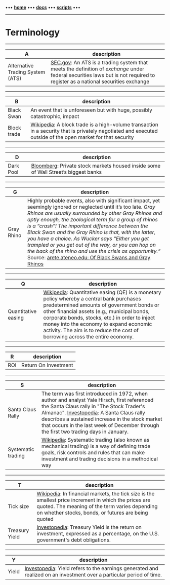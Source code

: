 [//]: # "START - Navigation between Markdown pages inside of GitHub."

••• **[home](/README.md)** ••• **[docs](/docs/index.md)** ••• **[scripts](/scripts/index.md)** •••

[//]: # "END - Navigation between Markdown pages inside of GitHub."

---

# Terminology

---

| **A**         | description                     |
| --------------| --------------------------------|
| Alternative Trading System (ATS)   | [SEC.gov](https://www.sec.gov/foia/docs/atslist.htm):  An ATS is a trading system that meets the definition of *exchange* under federal securities laws but is not required to register as a national securities exchange |
---

| **B**         | description                     |
| --------------| --------------------------------|
| Black Swan    | An event that is unforeseen but with huge, possibly catastrophic, impact |
| Block trade    | [Wikipedia](https://en.wikipedia.org/wiki/Block_trade): A block trade is a high-volume transaction in a security that is privately negotiated and executed outside of the open market for that security |

---

| **D**         | description                     |
| --------------| --------------------------------|
| Dark Pool    | [Bloomberg](https://www.bloomberg.com/quicktake/dark-pools?sref=Z5qqhyAL): Private stock markets housed inside some of Wall Street’s biggest banks |

---

| **G**         | description                     |
| --------------| --------------------------------|
| Gray Rhino     | Highly probable events, also with significant impact, yet seemingly ignored or neglected until it’s too late.  _Gray Rhinos are usually surrounded by other Gray Rhinos and aptly enough, the zoological term for a group of rhinos is a “crash”! The important difference between the Black Swan and the Gray Rhino is that, with the latter, you have a choice. As Wucker says “Either you get trampled or you get out of the way, or you can hop on the back of the rhino and use the crisis as opportunity.”_ Source: [arete.ateneo.edu: Of Black Swans and Gray Rhinos](https://arete.ateneo.edu/connect/of-black-swans-and-gray-rhinos) |

---

| **Q**         | description                     |
| --------------| --------------------------------|
| Quantitative easing     | [Wikipedia](https://en.wikipedia.org/wiki/Quantitative_easing): Quantitative easing (QE) is a monetary policy whereby a central bank purchases predetermined amounts of government bonds or other financial assets (e.g., municipal bonds, corporate bonds, stocks, etc.) in order to inject money into the economy to expand economic activity. The aim is to reduce the cost of borrowing across the entire economy.  |

---

| **R**         | description                     |
| --------------| --------------------------------|
| ROI    | Return On Investment |

---

| **S**         | description                     |
| --------------| --------------------------------|
| Santa Claus Rally    | The term was first introduced in 1972, when author and analyst Yale Hirsch, first referenced the Santa Claus rally in "The Stock Trader's Almanac". [Investopedia](https://www.investopedia.com/terms/s/santaclauseffect.asp): A Santa Claus rally describes a sustained increase in the stock market that occurs in the last week of December through the first two trading days in January.  |
| Systematic trading     | [Wikipedia](https://en.wikipedia.org/wiki/Systematic_trading): Systematic trading (also known as mechanical trading) is a way of defining trade goals, risk controls and rules that can make investment and trading decisions in a methodical way |

---

| **T**         | description                     |
| --------------| --------------------------------|
| Tick size     | [Wikipedia](https://en.wikipedia.org/wiki/Tick_size): In financial markets, the tick size is the smallest price increment in which the prices are quoted. The meaning of the term varies depending on whether stocks, bonds, or futures are being quoted |
| Treasury Yield     | [Investopedia](https://www.investopedia.com/terms/t/treasury-yield.asp): Treasury Yield is the return on investment, expressed as a percentage, on the U.S. government's debt obligations. |

---

| **Y**         | description                     |
| --------------| --------------------------------|
| Yield    | [Investopedia](https://www.investopedia.com/terms/y/yield.asp): Yield refers to the earnings generated and realized on an investment over a particular period of time. |
